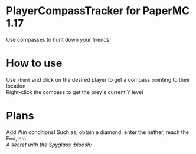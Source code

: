 # PlayerCompassTracker for PaperMC 1.17
Use compasses to hunt down your friends!

# How to use
Use `/hunt` and click on the desired player to get a compass pointing to their location   
Right-click the compass to get the prey's current Y level

# Plans
Add Win conditions! Such as, obtain a diamond, enter the nether, reach the End, etc.  
*A secret with the Spyglass :bloosh:*
